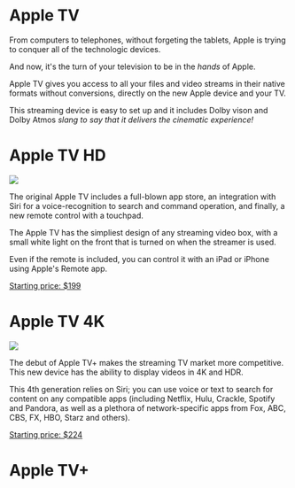 # Apple TV

From computers to telephones, without forgeting the tablets, Apple is trying to conquer all of the technologic devices. 

And now, it's the turn of your television to be in the *hands* of Apple. 

Apple TV gives you access to all your files and video streams in their native formats without conversions, directly on the new Apple device and your TV.

This streaming device is easy to set up and it includes Dolby vison and Dolby Atmos *slang to say that it delivers the cinematic experience!*

# Apple TV HD

![](https://store.storeimages.cdn-apple.com/4982/as-images.apple.com/is/apple-tv-hero-select-201510?wid=538&amp;amp;hei=535&amp;amp;fmt=jpeg&amp;amp;qlt=95&amp;amp;op_usm=0.5,0.5&amp;amp;.v=1503607253099)

The original Apple TV includes a full-blown app store, an integration with Siri for a voice-recognition to search and command operation, and finally, a new remote control with a touchpad.

The Apple TV has the simpliest design of any streaming video box, with a small white light on the front that is turned on when the streamer is used. 

Even if the remote is included, you can control it with an iPad or iPhone using Apple's Remote app.

[Starting price: $199](https://www.apple.com/ca/shop/buy-tv/apple-tv-hd/32gb)

# Apple TV 4K

![](https://store.storeimages.cdn-apple.com/4982/as-images.apple.com/is/apple-tv-hero-select-201709?wid=538&amp;amp;hei=535&amp;amp;fmt=jpeg&amp;amp;qlt=95&amp;amp;op_usm=0.5,0.5&amp;amp;.v=1504814112595)

The debut of Apple TV+ makes the streaming TV market more competitive. This new device has the ability to display videos in 4K and HDR.

This 4th generation relies on Siri; you can use voice or text to search for content on any compatible apps (including Netflix, Hulu, Crackle, Spotify and Pandora, as well as a plethora of network-specific apps from Fox, ABC, CBS, FX, HBO, Starz and others).

[Starting price: $224](https://www.apple.com/ca/shop/buy-tv/apple-tv-4k)

# Apple TV+
